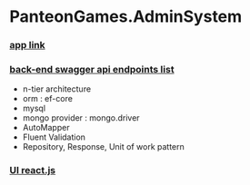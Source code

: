 # PanteonGames.AdminSystem

### [app link ](http://80.253.246.85:3000/) ###


###   [back-end swagger api endpoints list ](http://80.253.246.85:5000/swagger/index.html) ###
* n-tier architecture
* orm : ef-core
* mysql
* mongo provider : mongo.driver
* AutoMapper
* Fluent Validation
* Repository, Response, Unit of work pattern

  
### [UI react.js ](https://github.com/hasanbaysal/PanteonReactUI) ###




